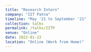 ```yaml
---
title: "Research Intern"
company: "IIT Patna"
timeline: "May '21 to September '21"
collection: talks
permalink: /talks/IITP
venue: "Online"
date: 2022-01-22
location: "Online (Work from Home)"
---
```

